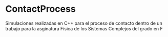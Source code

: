 # ContactProcess

Simulaciones realizadas en C++ para el proceso de contacto dentro de un trabajo para la asginatura Física de los Sistemas Complejos del grado en F
